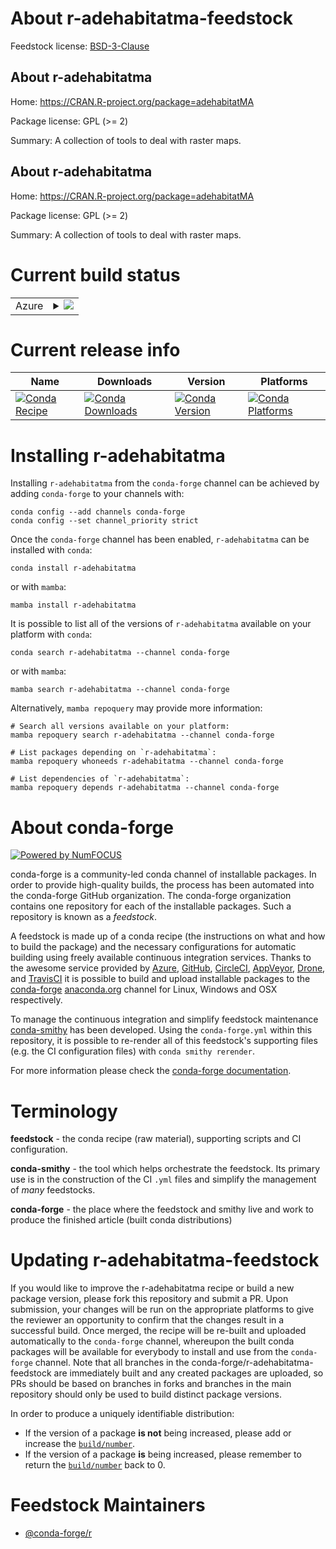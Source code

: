 About r-adehabitatma-feedstock
==============================

Feedstock license: [BSD-3-Clause](https://github.com/conda-forge/r-adehabitatma-feedstock/blob/main/LICENSE.txt)


About r-adehabitatma
--------------------

Home: https://CRAN.R-project.org/package=adehabitatMA

Package license: GPL (>= 2)

Summary: A collection of tools to deal with raster maps.

About r-adehabitatma
--------------------

Home: https://CRAN.R-project.org/package=adehabitatMA

Package license: GPL (>= 2)

Summary: A collection of tools to deal with raster maps.

Current build status
====================


<table>
    
  <tr>
    <td>Azure</td>
    <td>
      <details>
        <summary>
          <a href="https://dev.azure.com/conda-forge/feedstock-builds/_build/latest?definitionId=2354&branchName=main">
            <img src="https://dev.azure.com/conda-forge/feedstock-builds/_apis/build/status/r-adehabitatma-feedstock?branchName=main">
          </a>
        </summary>
        <table>
          <thead><tr><th>Variant</th><th>Status</th></tr></thead>
          <tbody><tr>
              <td>linux_64_r_base4.3</td>
              <td>
                <a href="https://dev.azure.com/conda-forge/feedstock-builds/_build/latest?definitionId=2354&branchName=main">
                  <img src="https://dev.azure.com/conda-forge/feedstock-builds/_apis/build/status/r-adehabitatma-feedstock?branchName=main&jobName=linux&configuration=linux%20linux_64_r_base4.3" alt="variant">
                </a>
              </td>
            </tr><tr>
              <td>linux_64_r_base4.4</td>
              <td>
                <a href="https://dev.azure.com/conda-forge/feedstock-builds/_build/latest?definitionId=2354&branchName=main">
                  <img src="https://dev.azure.com/conda-forge/feedstock-builds/_apis/build/status/r-adehabitatma-feedstock?branchName=main&jobName=linux&configuration=linux%20linux_64_r_base4.4" alt="variant">
                </a>
              </td>
            </tr><tr>
              <td>osx_64_r_base4.3</td>
              <td>
                <a href="https://dev.azure.com/conda-forge/feedstock-builds/_build/latest?definitionId=2354&branchName=main">
                  <img src="https://dev.azure.com/conda-forge/feedstock-builds/_apis/build/status/r-adehabitatma-feedstock?branchName=main&jobName=osx&configuration=osx%20osx_64_r_base4.3" alt="variant">
                </a>
              </td>
            </tr><tr>
              <td>osx_64_r_base4.4</td>
              <td>
                <a href="https://dev.azure.com/conda-forge/feedstock-builds/_build/latest?definitionId=2354&branchName=main">
                  <img src="https://dev.azure.com/conda-forge/feedstock-builds/_apis/build/status/r-adehabitatma-feedstock?branchName=main&jobName=osx&configuration=osx%20osx_64_r_base4.4" alt="variant">
                </a>
              </td>
            </tr><tr>
              <td>win_64_r_base4.3</td>
              <td>
                <a href="https://dev.azure.com/conda-forge/feedstock-builds/_build/latest?definitionId=2354&branchName=main">
                  <img src="https://dev.azure.com/conda-forge/feedstock-builds/_apis/build/status/r-adehabitatma-feedstock?branchName=main&jobName=win&configuration=win%20win_64_r_base4.3" alt="variant">
                </a>
              </td>
            </tr><tr>
              <td>win_64_r_base4.4</td>
              <td>
                <a href="https://dev.azure.com/conda-forge/feedstock-builds/_build/latest?definitionId=2354&branchName=main">
                  <img src="https://dev.azure.com/conda-forge/feedstock-builds/_apis/build/status/r-adehabitatma-feedstock?branchName=main&jobName=win&configuration=win%20win_64_r_base4.4" alt="variant">
                </a>
              </td>
            </tr>
          </tbody>
        </table>
      </details>
    </td>
  </tr>
</table>

Current release info
====================

| Name | Downloads | Version | Platforms |
| --- | --- | --- | --- |
| [![Conda Recipe](https://img.shields.io/badge/recipe-r--adehabitatma-green.svg)](https://anaconda.org/conda-forge/r-adehabitatma) | [![Conda Downloads](https://img.shields.io/conda/dn/conda-forge/r-adehabitatma.svg)](https://anaconda.org/conda-forge/r-adehabitatma) | [![Conda Version](https://img.shields.io/conda/vn/conda-forge/r-adehabitatma.svg)](https://anaconda.org/conda-forge/r-adehabitatma) | [![Conda Platforms](https://img.shields.io/conda/pn/conda-forge/r-adehabitatma.svg)](https://anaconda.org/conda-forge/r-adehabitatma) |

Installing r-adehabitatma
=========================

Installing `r-adehabitatma` from the `conda-forge` channel can be achieved by adding `conda-forge` to your channels with:

```
conda config --add channels conda-forge
conda config --set channel_priority strict
```

Once the `conda-forge` channel has been enabled, `r-adehabitatma` can be installed with `conda`:

```
conda install r-adehabitatma
```

or with `mamba`:

```
mamba install r-adehabitatma
```

It is possible to list all of the versions of `r-adehabitatma` available on your platform with `conda`:

```
conda search r-adehabitatma --channel conda-forge
```

or with `mamba`:

```
mamba search r-adehabitatma --channel conda-forge
```

Alternatively, `mamba repoquery` may provide more information:

```
# Search all versions available on your platform:
mamba repoquery search r-adehabitatma --channel conda-forge

# List packages depending on `r-adehabitatma`:
mamba repoquery whoneeds r-adehabitatma --channel conda-forge

# List dependencies of `r-adehabitatma`:
mamba repoquery depends r-adehabitatma --channel conda-forge
```


About conda-forge
=================

[![Powered by
NumFOCUS](https://img.shields.io/badge/powered%20by-NumFOCUS-orange.svg?style=flat&colorA=E1523D&colorB=007D8A)](https://numfocus.org)

conda-forge is a community-led conda channel of installable packages.
In order to provide high-quality builds, the process has been automated into the
conda-forge GitHub organization. The conda-forge organization contains one repository
for each of the installable packages. Such a repository is known as a *feedstock*.

A feedstock is made up of a conda recipe (the instructions on what and how to build
the package) and the necessary configurations for automatic building using freely
available continuous integration services. Thanks to the awesome service provided by
[Azure](https://azure.microsoft.com/en-us/services/devops/), [GitHub](https://github.com/),
[CircleCI](https://circleci.com/), [AppVeyor](https://www.appveyor.com/),
[Drone](https://cloud.drone.io/welcome), and [TravisCI](https://travis-ci.com/)
it is possible to build and upload installable packages to the
[conda-forge](https://anaconda.org/conda-forge) [anaconda.org](https://anaconda.org/)
channel for Linux, Windows and OSX respectively.

To manage the continuous integration and simplify feedstock maintenance
[conda-smithy](https://github.com/conda-forge/conda-smithy) has been developed.
Using the ``conda-forge.yml`` within this repository, it is possible to re-render all of
this feedstock's supporting files (e.g. the CI configuration files) with ``conda smithy rerender``.

For more information please check the [conda-forge documentation](https://conda-forge.org/docs/).

Terminology
===========

**feedstock** - the conda recipe (raw material), supporting scripts and CI configuration.

**conda-smithy** - the tool which helps orchestrate the feedstock.
                   Its primary use is in the construction of the CI ``.yml`` files
                   and simplify the management of *many* feedstocks.

**conda-forge** - the place where the feedstock and smithy live and work to
                  produce the finished article (built conda distributions)


Updating r-adehabitatma-feedstock
=================================

If you would like to improve the r-adehabitatma recipe or build a new
package version, please fork this repository and submit a PR. Upon submission,
your changes will be run on the appropriate platforms to give the reviewer an
opportunity to confirm that the changes result in a successful build. Once
merged, the recipe will be re-built and uploaded automatically to the
`conda-forge` channel, whereupon the built conda packages will be available for
everybody to install and use from the `conda-forge` channel.
Note that all branches in the conda-forge/r-adehabitatma-feedstock are
immediately built and any created packages are uploaded, so PRs should be based
on branches in forks and branches in the main repository should only be used to
build distinct package versions.

In order to produce a uniquely identifiable distribution:
 * If the version of a package **is not** being increased, please add or increase
   the [``build/number``](https://docs.conda.io/projects/conda-build/en/latest/resources/define-metadata.html#build-number-and-string).
 * If the version of a package **is** being increased, please remember to return
   the [``build/number``](https://docs.conda.io/projects/conda-build/en/latest/resources/define-metadata.html#build-number-and-string)
   back to 0.

Feedstock Maintainers
=====================

* [@conda-forge/r](https://github.com/conda-forge/r/)

